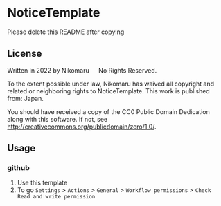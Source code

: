 # NoticeTemplate

Please delete this README after copying

## License 
Written in 2022 by Nikomaru &emsp; No Rights Reserved. <br>

To the extent possible under law, Nikomaru has waived all copyright and related or neighboring rights to NoticeTemplate. This work is published from: Japan.<br>

You should have received a copy of the CC0 Public Domain Dedication along with this software. If not, see <http://creativecommons.org/publicdomain/zero/1.0/>.

## Usage
### github
1. Use this template
2. To go `Settings` > `Actions` > `General` > `Workflow permissions` > `Check Read and write permission`